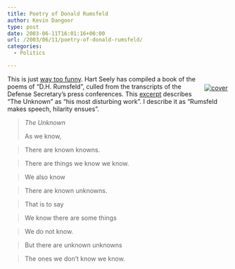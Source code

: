 ```yaml
---
title: Poetry of Donald Rumsfeld
author: Kevin Dangoor
type: post
date: 2003-06-11T16:01:16+00:00
url: /2003/06/11/poetry-of-donald-rumsfeld/
categories:
  - Politics

---
```

<div style="float:right">
  <A HREF="http://www.amazon.com/exec/obidos/ASIN/0743255976/blueskyonmars-20"><br /> <IMG SRC="/images/piecesrumsfeld.jpg" border="0" alt="cover" hspace="3" vspace="3" /></A>
</div>

This is just [way too funny][1]. Hart Seely has compiled a book of the poems of &#8220;D.H. Rumsfeld&#8221;, culled from the transcripts of the Defense Secretary&#8217;s press conferences. This [excerpt][2] describes &#8220;The Unknown&#8221; as &#8220;his most disturbing work&#8221;. I describe it as &#8220;Rumsfeld makes speech, hilarity ensues&#8221;.

> _The Unknown_
> 
> As we know,
  
> There are known knowns.
  
> There are things we know we know.
  
> We also know
  
> There are known unknowns.
  
> That is to say
  
> We know there are some things
  
> We do not know.
  
> But there are unknown unknowns
  
> The ones we don&#8217;t know we know.

 [1]: http://story.news.yahoo.com/news?tmpl=story&cid=583&ncid=583&e=3&u=/nm/20030611/od_nm/books_rumsfeld_dc "Yahoo! News - New Book Hails Glory of D.H. Rumsfeld, Poet"
 [2]: http://www.simonsays.com/excerpt.cfm?isbn=0743255976&areaid=33